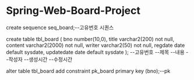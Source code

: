 # Spring-Web-Board-Project

create sequence seq_board;--고유번호 시퀀스

create table tbl_board (
bno number(10,0),
title varchar2(200) not null,
content varchar2(2000) not null,
writer varchar2(50) not null,
regdate date default sysdate,
updatedate date default sysdate
);
--고유번호
--제목
--내용
--작성자
--생성시간
--수정시간

alter table tbl_board add constraint pk_board
primary key (bno);--pk
